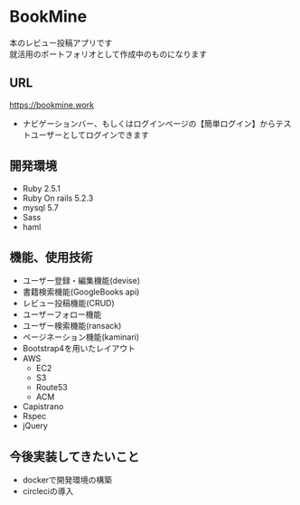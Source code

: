 # BookMine
本のレビュー投稿アプリです<br>
就活用のポートフォリオとして作成中のものになります

## URL
https://bookmine.work

* ナビゲーションバー、もしくはログインページの【簡単ログイン】からテストユーザーとしてログインできます

## 開発環境
* Ruby 2.5.1
* Ruby On rails 5.2.3
* mysql 5.7
* Sass
* haml

## 機能、使用技術
* ユーザー登録・編集機能(devise)
* 書籍検索機能(GoogleBooks api)
* レビュー投稿機能(CRUD)
* ユーザーフォロー機能
* ユーザー検索機能(ransack)
* ページネーション機能(kaminari)
* Bootstrap4を用いたレイアウト
* AWS
  * EC2
  * S3
  * Route53
  * ACM
* Capistrano
* Rspec
* jQuery

## 今後実装してきたいこと
* dockerで開発環境の構築
* circleciの導入